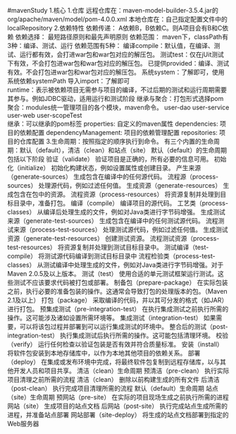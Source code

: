 #mavenStudy
1.核心
    1.仓库
        远程仓库在：maven-model-builder-3.5.4.jar的org/apache/maven/model/pom-4.0.0.xml
        本地仓库在：自己指定配置文件中的localRepository
    2.依赖特性
        依赖传递：
            A依赖B，B依赖C。则A项目会有B和C依赖
        依赖选择：
            最短路径原则和最先声明原则
        依赖范围： 
            maven下，classPath有3种：编译、测试、运行
            依赖范围有5种：
                编译compile：默认值，在编译、测试、运行都有效，会打进war包和war包对应的解压包。
                测试test：仅在jUit测试下有效，不会打包进war包和war包对应的解压包。
                已提供provided：编译、测试有效。不会打包进war包和war包对应的解压包。
                系统system：了解即可，使用系统依赖systemPath
                导入import：了解即可  
                runtime：表示被依赖项目无需参与项目的编译，不过后期的测试和运行周期需要其参与。例如JDBC驱动，适用运行和测试阶段
        继承与聚合：打包形式选择pom
            聚合：modules统一管理项目的各个模块，maven命令。
                <modules>
                    <module>user-dao</module>
                    <module>user-service</module>
                    <module>user-web</module>
                    <module>user-scopeTest</module>
                </modules>    
            继承：可以继承的pom标签
                properties: 自定义的maven属性
                dependencies: 项目的依赖配置
                dependencyManagement: 项目的依赖管理配置
                repositories: 项目的仓库配置 
    3.生命周期：按照指定的顺序执行到命令。
        有三个内置的生命周期：默认（default），清洁（clean）和站点（site）
        默认（default）的生命周期包括以下阶段
           验证（validate）	验证项目是正确的，所有必要的信息可用。
           初始化（initialize）	初始化构建状态，例如设置属性或创建目录。
           产生来源（generate-sources）	生成包含在编译中的任何源代码。
           流程源（process-sources）	处理源代码，例如过滤任何值。
           生成资源（generate-resources）	生成包含在包中的资源。
           流程资源（process-resources）	将资源复制并处理到目标目录中，准备打包。
           编译（compile）	编译项目的源代码。
           工艺类（process-classes）	从编译后处理生成的文件，例如对Java类进行字节码增强。
           生成测试来源（generate-test-sources）	生成包含在编译中的任何测试源代码。
           流程测试来源（process-test-sources）	处理测试源代码，例如过滤任何值。
           生成测试资源（generate-test-resources）	创建测试资源。
           流程测试资源（process-test-resources）	将资源复制并处理到测试目标目录中。
           测试编译（test-compile）	将测试源代码编译到测试目标目录中
           流程检验类（process-test-classes）	从测试编译中处理生成的文件，例如对Java类进行字节码增强。对于Maven 2.0.5及以上版本。
           测试（test）	使用合适的单元测试框架运行测试。这些测试不应该要求代码被打包或部署。
           制备包（prepare-package）	在实际包装之前，执行必要的准备包装的操作。这通常会导致打包的处理版本的包。（Maven 2.1及以上）
           打包（package）	采取编译的代码，并以其可分发的格式（如JAR）进行打包。
           预集成测试（pre-integration-test）	在执行集成测试之前执行所需的操作。这可能涉及诸如设置所需环境等。
           集成测试（integration-test）	如果需要，可以将该包过程并部署到可以运行集成测试的环境中。
           整合后的测试（post-integration-test）	执行集成测试后执行所需的操作。这可能包括清理环境。
           校验（verify）	运行任何检查以验证包装是否有效并符合质量标准。
           安装（install）	将软件包安装到本地存储库中，以作为本地其他项目的依赖关系。
           部署（deploy）	在集成或发布环境中完成，将最终软件包复制到远程存储库，以与其他开发人员和项目共享。
        清洁（clean）生命周期
            预清洁（pre-clean）	执行实际项目清理之前所需的流程
            清洁（clean）	删除以前构建生成的所有文件
            后清洁（post-clean）	执行完成项目清理所需的流程
            默认（default）生命周期
        站点（site）生命周期
            预网站（pre-site）	在实际的项目现场生成之前执行所需的进程
            网站（site）	生成项目的站点文档
            后网站（post-site）	执行完成站点生成所需的进程，并准备站点部署
            网站部署（site-deploy）	将生成的站点文档部署到指定的Web服务器  